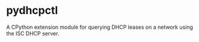 pydhcpctl
=========

A CPython extension module for querying DHCP leases on a network using the ISC DHCP server.
